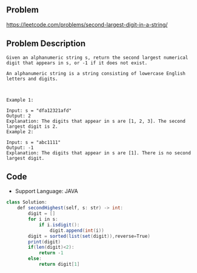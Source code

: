 ## Problem

https://leetcode.com/problems/second-largest-digit-in-a-string/

## Problem Description

```
Given an alphanumeric string s, return the second largest numerical digit that appears in s, or -1 if it does not exist.

An alphanumeric string is a string consisting of lowercase English letters and digits.

 

Example 1:

Input: s = "dfa12321afd"
Output: 2
Explanation: The digits that appear in s are [1, 2, 3]. The second largest digit is 2.
Example 2:

Input: s = "abc1111"
Output: -1
Explanation: The digits that appear in s are [1]. There is no second largest digit. 
```

## Code

- Support Language: JAVA

```java
class Solution:
    def secondHighest(self, s: str) -> int:
        digit = []
        for i in s:
            if i.isdigit():
                digit.append(int(i))
        digit = sorted(list(set(digit)),reverse=True)
        print(digit)
        if(len(digit)<2):
            return -1
        else:
            return digit[1]
        
```
